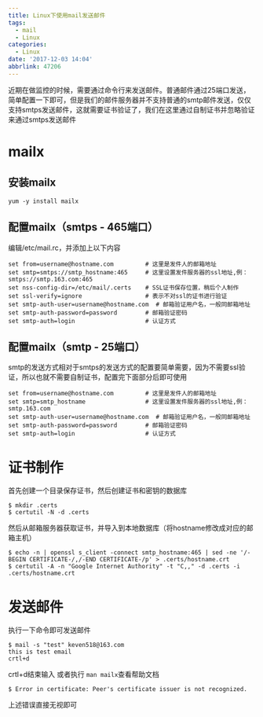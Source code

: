 ```yaml
---
title: Linux下使用mail发送邮件
tags:
  - mail
  - Linux
categories:
  - Linux
date: '2017-12-03 14:04'
abbrlink: 47206
---
```

近期在做监控的时候，需要通过命令行来发送邮件。普通邮件通过25端口发送，简单配置一下即可，但是我们的邮件服务器并不支持普通的smtp邮件发送，仅仅支持smtps发送邮件，这就需要证书验证了，我们在这里通过自制证书并忽略验证来通过smtps发送邮件

<!--more -->

# mailx

## 安装mailx

~~~
yum -y install mailx
~~~

## 配置mailx（smtps - 465端口）

编辑/etc/mail.rc，并添加上以下内容

~~~
set from=username@hostname.com         # 这里是发件人的邮箱地址
set smtp=smtps://smtp_hostname:465	   # 这里设置发件服务器的ssl地址,例：smtps://smtp.163.com:465
set nss-config-dir=/etc/mail/.certs    # SSL证书保存位置，稍后个人制作
set ssl-verify=ignore                  # 表示不对ssl的证书进行验证
set smtp-auth-user=username@hostname.com  # 邮箱验证用户名，一般同邮箱地址
set smtp-auth-password=password        # 邮箱验证密码
set smtp-auth=login                    # 认证方式
~~~

## 配置mailx（smtp - 25端口）

smtp的发送方式相对于smtps的发送方式的配置要简单需要，因为不需要ssl验证，所以也就不需要自制证书，配置完下面部分后即可使用

~~~
set from=username@hostname.com         # 这里是发件人的邮箱地址
set smtp=smtp_hostname             	   # 这里设置发件服务器的ssl地址,例：smtp.163.com
set smtp-auth-user=username@hostname.com  # 邮箱验证用户名，一般同邮箱地址
set smtp-auth-password=password        # 邮箱验证密码
set smtp-auth=login                    # 认证方式
~~~

# 证书制作

首先创建一个目录保存证书，然后创建证书和密钥的数据库

```
$ mkdir .certs
$ certutil -N -d .certs
```

然后从邮箱服务器获取证书，并导入到本地数据库（将hostname修改成对应的邮箱主机）

```
$ echo -n | openssl s_client -connect smtp_hostname:465 | sed -ne '/-BEGIN CERTIFICATE-/,/-END CERTIFICATE-/p' > .certs/hostname.crt
$ certutil -A -n "Google Internet Authority" -t "C,," -d .certs -i .certs/hostname.crt
```

# 发送邮件

执行一下命令即可发送邮件

~~~
$ mail -s "test" keven518@163.com 
this is test email
crtl+d
~~~

crtl+d结束输入 或者执行 `man mailx`查看帮助文档

~~~
$ Error in certificate: Peer's certificate issuer is not recognized.
~~~

上述错误直接无视即可